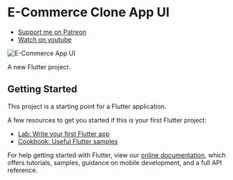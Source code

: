 # E-Commerce Clone App UI

- [Support me on Patreon](https://www.patreon.com/sopheamenvan?fan_landing=true)
- [Watch on youtube](https://youtu.be/-KvD42LLfBU)

![E-Commerce App UI](https://user-images.githubusercontent.com/16510597/180595687-c3308726-f965-4a84-a235-2444ec5be918.jpeg)

A new Flutter project.

## Getting Started

This project is a starting point for a Flutter application.

A few resources to get you started if this is your first Flutter project:

- [Lab: Write your first Flutter app](https://flutter.dev/docs/get-started/codelab)
- [Cookbook: Useful Flutter samples](https://flutter.dev/docs/cookbook)

For help getting started with Flutter, view our
[online documentation](https://flutter.dev/docs), which offers tutorials,
samples, guidance on mobile development, and a full API reference.
